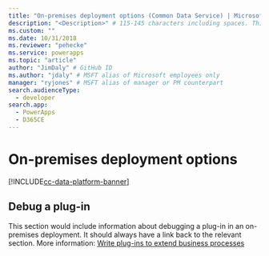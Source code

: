 ```yaml
---
title: "On-premises deployment options (Common Data Service) | Microsoft Docs" # Intent and product brand in a unique string of 43-59 chars including spaces
description: "<Description>" # 115-145 characters including spaces. This abstract displays in the search result.
ms.custom: ""
ms.date: 10/31/2018
ms.reviewer: "pehecke"
ms.service: powerapps
ms.topic: "article"
author: "JimDaly" # GitHub ID
ms.author: "jdaly" # MSFT alias of Microsoft employees only
manager: "ryjones" # MSFT alias of manager or PM counterpart
search.audienceType: 
  - developer
search.app: 
  - PowerApps
  - D365CE
---
```

# On-premises deployment options

[!INCLUDE[cc-data-platform-banner](../../includes/cc-data-platform-banner.md)]

<!-- 

TODO: This page and any links to it will not be published until an on-premises version of Common Data Service is released.


 -->

<!-- TODO: Replace the example below with real content -->
## Debug a plug-in

This section would include information about debugging a plug-in in an on-premises deployment. It should always have a link back to the relevant section. More information: [Write plug-ins to extend business processes](plug-ins.md)